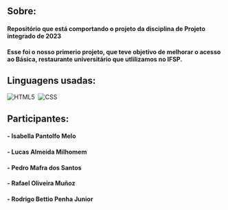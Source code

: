 ## Sobre:
#### Repositório que está comportando o projeto da disciplina de Projeto integrado de 2023
#### Esse foi o nosso primerio projeto, que teve objetivo de melhorar o acesso ao Básica, restaurante universitário que utlilizamos no IFSP.

## Linguagens usadas:
![HTML5](https://img.shields.io/badge/HTML-E34F26?style=for-the-badge&logo=html5&logoColor=white)&nbsp;
![CSS](https://img.shields.io/badge/CSS-1572B6?style=for-the-badge&logo=css3&logoColor=white)&nbsp;

## Participantes:
#### - Isabella Pantolfo Melo
#### - Lucas Almeida Milhomem
#### - Pedro Mafra dos Santos
#### - Rafael Oliveira Muñoz
#### - Rodrigo Bettio Penha Junior



